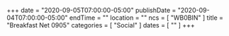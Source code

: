 +++
date = "2020-09-05T07:00:00-05:00"
publishDate = "2020-09-04T07:00:00-05:00"
endTime = ""
location = ""
ncs = [ "WB0BIN" ]
title = "Breakfast Net 0905"
categories = [ "Social" ]
dates = [ "" ]
+++

